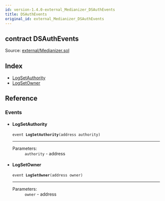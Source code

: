 ```yaml
---
id: version-1.4.0-external_Medianizer_DSAuthEvents
title: DSAuthEvents
original_id: external_Medianizer_DSAuthEvents
---
```


<div class="contract-doc"><div class="contract"><h2 class="contract-header"><span class="contract-kind">contract</span> DSAuthEvents</h2><div class="source">Source: <a href="git+https://github.com/PolymathNetwork/polymath-core/blob/v1.4.0/contracts/external/Medianizer.sol" target="_blank">external/Medianizer.sol</a></div></div><div class="index"><h2>Index</h2><ul><li><a href="external_Medianizer_DSAuthEvents.html#LogSetAuthority">LogSetAuthority</a></li><li><a href="external_Medianizer_DSAuthEvents.html#LogSetOwner">LogSetOwner</a></li></ul></div><div class="reference"><h2>Reference</h2><div class="events"><h3>Events</h3><ul><li><div class="item event"><span id="LogSetAuthority" class="anchor-marker"></span><h4 class="name">LogSetAuthority</h4><div class="body"><code class="signature">event <strong>LogSetAuthority</strong><span>(address authority) </span></code><hr/><dl><dt><span class="label-parameters">Parameters:</span></dt><dd><div><code>authority</code> - address</div></dd></dl></div></div></li><li><div class="item event"><span id="LogSetOwner" class="anchor-marker"></span><h4 class="name">LogSetOwner</h4><div class="body"><code class="signature">event <strong>LogSetOwner</strong><span>(address owner) </span></code><hr/><dl><dt><span class="label-parameters">Parameters:</span></dt><dd><div><code>owner</code> - address</div></dd></dl></div></div></li></ul></div></div></div>
